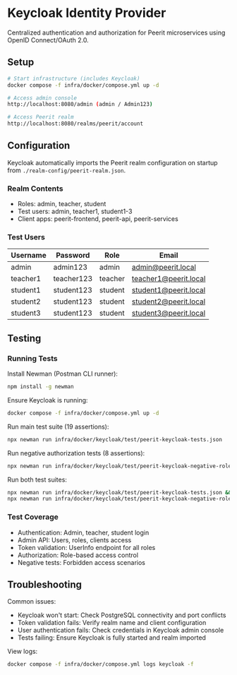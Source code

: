 # Keycloak Identity Provider

Centralized authentication and authorization for Peerit microservices using OpenID Connect/OAuth 2.0.

## Setup

```bash
# Start infrastructure (includes Keycloak)
docker compose -f infra/docker/compose.yml up -d

# Access admin console
http://localhost:8080/admin (admin / Admin123)

# Access Peerit realm  
http://localhost:8080/realms/peerit/account
```

## Configuration

Keycloak automatically imports the Peerit realm configuration on startup from `./realm-config/peerit-realm.json`.

### Realm Contents
- Roles: admin, teacher, student
- Test users: admin, teacher1, student1-3
- Client apps: peerit-frontend, peerit-api, peerit-services

### Test Users

| Username | Password | Role | Email |
|----------|----------|------|-------|
| admin | admin123 | admin | admin@peerit.local |
| teacher1 | teacher123 | teacher | teacher1@peerit.local |
| student1 | student123 | student | student1@peerit.local |
| student2 | student123 | student | student2@peerit.local |
| student3 | student123 | student | student3@peerit.local |

## Testing

### Running Tests

Install Newman (Postman CLI runner):

```bash
npm install -g newman
```

Ensure Keycloak is running:

```bash
docker compose -f infra/docker/compose.yml up -d
```

Run main test suite (19 assertions):

```bash
npx newman run infra/docker/keycloak/test/peerit-keycloak-tests.json
```

Run negative authorization tests (8 assertions):

```bash
npx newman run infra/docker/keycloak/test/peerit-keycloak-negative-role-tests.json
```

Run both test suites:

```bash
npx newman run infra/docker/keycloak/test/peerit-keycloak-tests.json && \
npx newman run infra/docker/keycloak/test/peerit-keycloak-negative-role-tests.json
```

### Test Coverage

- Authentication: Admin, teacher, student login
- Admin API: Users, roles, clients access  
- Token validation: UserInfo endpoint for all roles
- Authorization: Role-based access control
- Negative tests: Forbidden access scenarios

## Troubleshooting

Common issues:

- Keycloak won't start: Check PostgreSQL connectivity and port conflicts
- Token validation fails: Verify realm name and client configuration  
- User authentication fails: Check credentials in Keycloak admin console
- Tests failing: Ensure Keycloak is fully started and realm imported

View logs:

```bash
docker compose -f infra/docker/compose.yml logs keycloak -f
```
